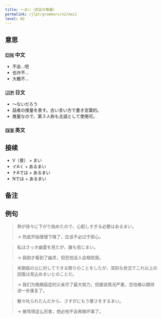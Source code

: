 ```yaml
---
title: 〜まい（否定の推量）
permalink: /jlpt/grammars/n2/mai1
level: N2
---
```


## 意思

### 🇨🇳 中文

- 不会…吧
- 也许不…
- 大概不…

### 🇯🇵 日文

- ～ないだろう
- 話者の推量を表す。古い言い方で書き言葉的。
- 推量なので、第３人称も主語として使用可。

### 🇬🇧 英文


## 接续

- V（普） + まい
- イAく + あるまい
- ナAでは + あるまい
- Nでは + あるまい

## 备注


## 例句

> 熱が徐々に下がり始めたので、心配しすぎる必要はあるまい。
>
> → 热度开始慢慢下降了，应该不必过于担心。

> 私はさっき幽霊を見たが、誰も信じまい。
>
> → 我刚才看到了幽灵，但恐怕没人会相信我。

> 末期癌の父に対してできる限りのことをしたが、深刻な状況でこれ以上の回復は見込めまいとのことだ。
>
> → 我们为晚期癌症的父亲尽了最大努力，但据说情况严重，恐怕难以期待进一步康复了。

> 散々叱られたんだから、さすがにもう悪さをするまい。
>
> → 被骂得这么厉害，想必他不会再做坏事了。

